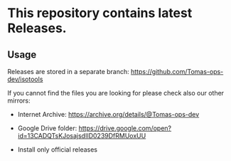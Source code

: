 # This repository contains latest Releases.

## Usage

Releases are stored in a separate branch: https://github.com/Tomas-ops-dev/isotools

If you cannot find the files you are looking for please check also our other mirrors:

- Internet Archive: https://archive.org/details/@Tomas-ops-dev

- Google Drive folder: https://drive.google.com/open?id=13CADQTsKJosajsdIID0239DfRMUoxUU

- Install only official releases
